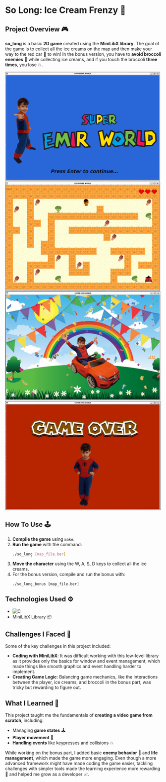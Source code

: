 # So Long: Ice Cream Frenzy 🍦

## Project Overview 🎮

**so_long** is a basic **2D game** created using the **MiniLibX library**. 
The goal of the game is to collect all the ice creams on the map and then make your way to the red car 🚗 to win! 
In the bonus version, you have to **avoid broccoli enemies** 🥦 while collecting ice creams, and if you touch the broccoli **three times**, you lose 💥. 

<img src="screenshots/start_image.png" alt="My Image" height="350"/> <img src="screenshots/game.png" alt="My Image" height="350"/> 
<img src="screenshots/winning_image.png" alt="My Image" height="350"/> <img src="screenshots/game_over_image.png" alt="My Image" height="350"/> 


## How To Use 🕹️

1. **Compile the game** using `make`.
2. **Run the game** with the command:
   ```bash
   ./so_long [map_file.ber]
3. **Move the character** using the W, A, S, D keys to collect all the ice creams.
4. For the bonus version, compile and run the bonus with:
   ```make bonus
   ./so_long_bonus [map_file.ber]

## Technologies Used ⚙️

- <img src="https://cdn.worldvectorlogo.com/logos/c-1.svg" alt="C" width="40" height="40"/>
- MiniLibX Library 📦

## Challenges I Faced 🧠
Some of the key challenges in this project included:

- **Coding with MiniLibX**: It was difficult working with this low-level library as it provides only the basics for window and event management, which made things like smooth graphics and event handling harder to implement.
- **Creating Game Logic**: Balancing game mechanics, like the interactions between the player, ice creams, and broccoli in the bonus part, was tricky but rewarding to figure out.

## What I Learned 🧩
This project taught me the fundamentals of **creating a video game from scratch**, including:

- Managing **game states** 🕹️
- **Player movement** 👾
- **Handling events** like keypresses and collisions 💥

While working on the bonus part, I added basic **enemy behavior** 👹 and **life management**, which made the game more engaging.
Even though a more advanced framework might have made coding the game easier, tackling challenges with simpler tools made the learning experience more rewarding 🌟 and helped me grow as a developer 📈.
